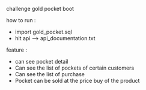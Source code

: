 challenge gold pocket boot

how to run :
- import gold_pocket.sql
- hit api --> api_documentation.txt

feature : 
- can see pocket detail
- Can see the list of pockets of certain customers
- Can see the list of purchase
- Pocket can be sold at the price buy of the product

